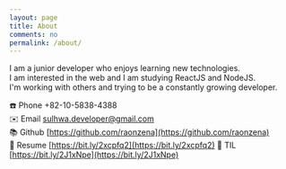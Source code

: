 ```yaml
---
layout: page
title: About
comments: no
permalink: /about/
---
```


I am a junior developer who enjoys learning new technologies.  
I am interested in the web and I am studying ReactJS and NodeJS.  
I'm working with others and trying to be a constantly growing developer.  
  
☎️ Phone  +82-10-5838-4388  
✉️ Email  [sulhwa.developer@gmail.com](mailto:sulhwa.developer@gmail.com)  
📚 Github [https://github.com/raonzena](https://github.com/raonzena)   
📄 Resume [https://bit.ly/2xcpfq2](https://bit.ly/2xcpfq2)
📄 TIL [https://bit.ly/2J1xNpe](https://bit.ly/2J1xNpe)




